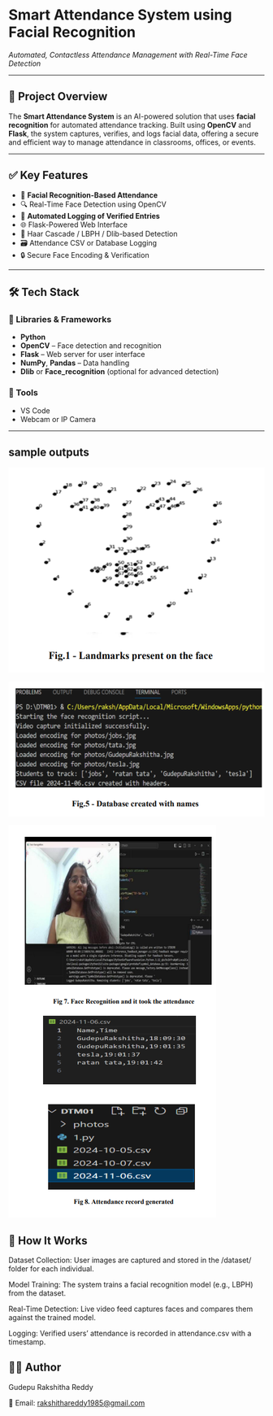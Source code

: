 # Smart Attendance System using Facial Recognition  
_Automated, Contactless Attendance Management with Real-Time Face Detection_

---

## 📌 Project Overview

The **Smart Attendance System** is an AI-powered solution that uses **facial recognition** for automated attendance tracking. Built using **OpenCV** and **Flask**, the system captures, verifies, and logs facial data, offering a secure and efficient way to manage attendance in classrooms, offices, or events.

---

## ✅ Key Features

- 📸 **Facial Recognition-Based Attendance**
- 🔍 Real-Time Face Detection using OpenCV
- 💾 **Automated Logging of Verified Entries**
- 🌐 Flask-Powered Web Interface
- 🧠 Haar Cascade / LBPH / Dlib-based Detection
- 🗃️ Attendance CSV or Database Logging
- 🔒 Secure Face Encoding & Verification

---

## 🛠️ Tech Stack

### 🔹 Libraries & Frameworks
- **Python**
- **OpenCV** – Face detection and recognition
- **Flask** – Web server for user interface
- **NumPy**, **Pandas** – Data handling
- **Dlib** or **Face_recognition** (optional for advanced detection)

### 🔹 Tools
- VS Code
- Webcam or IP Camera

---
## sample outputs 

![image](https://github.com/GudepuRakshitha/Smart-Attendance-System-using-Facial-Recognition/blob/55ca9c9a612596ee1f28f1758f26f6b8ae8ebd2b/sas1.png)

![image](https://github.com/GudepuRakshitha/Smart-Attendance-System-using-Facial-Recognition/blob/55ca9c9a612596ee1f28f1758f26f6b8ae8ebd2b/sas3.png)

![image](https://github.com/GudepuRakshitha/Smart-Attendance-System-using-Facial-Recognition/blob/55ca9c9a612596ee1f28f1758f26f6b8ae8ebd2b/sas4.png)

## 🧠 How It Works
Dataset Collection:
User images are captured and stored in the /dataset/ folder for each individual.

Model Training:
The system trains a facial recognition model (e.g., LBPH) from the dataset.

Real-Time Detection:
Live video feed captures faces and compares them against the trained model.

Logging:
Verified users’ attendance is recorded in attendance.csv with a timestamp.

## 👩‍💻 Author
Gudepu Rakshitha Reddy

📧 Email: rakshithareddy1985@gmail.com


